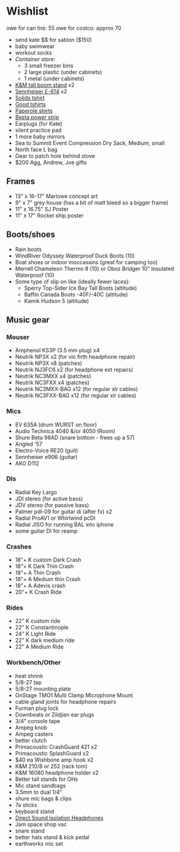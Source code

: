 # Wishlist

owe for can tire: 55
owe for costco: approx 70

- send kate $$ for sablon ($150)
- baby swimwear
- workout socks
- *Container store:*
  - 3 small freezer bins
  - 2 large plastic (under cabinets)
  - 1 metal (under cabinets)
- [K&M tall boom stand](http://www.economik.com/km/21021-black/) x2
- [Sennheiser E-614](http://www.economik.com/sennheiser/e-614/) x2
- [Solids tshirt](https://solids.bandcamp.com/merch)
- [Good tshirts](https://us.kowtowclothing.com/)
- [Paperole shirts](https://www.paperole.com/)
- [Besta power strip](https://www.amazon.com/APC-11-Outlet-Protector-SurgeArrest-P11U2/dp/B017VXU6GG/)
- Earplugs (for Kate)
- silent practice pad
- 1 more baby mirrors
- Sea to Summit Event Compression Dry Sack, Medium, small
- North face L bag
- Gear to patch hole behind stove
- $200 Agg, Andrew, Joe gifts

## Frames

- 13" x 16-17" Marlowe concept art
- 9" x 7" grey house (has a bit of matt bleed so a bigger frame)
- 11" x 16.75" SJ Poster
- 11" x 17" Rocket ship poster

## Boots/shoes

- Rain boots
- WindRiver Odyssey Waterproof Duck Boots (10)
- Boat shoes or indoor moccassins (great for camping too)
- Merrell Chameleon Thermo 8 (10) or Oboz Bridger 10" Insulated Waterproof (10)
- Some type of slip on like (ideally fewer laces):
  - Sperry Top-Sider Ice Bay Tall Boots (altitude)
  - Baffin Canada Boots -40F/-40C (altitude)
  - Kamik Hudson 5 (altitude)

## Music gear

### Mouser

- Amphenol KS3P (3.5 mm plug) x4
- Neutrik NP3X x2 (for vic firth headphone repair)
- Neutrik NP3X x8 (patches)
- Neutrik NJ3FC6 x2 (for headphone ext repairs)
- Neutrik NC3MXX x4 (patches)
- Neutrik NC3FXX x4 (patches)
- Neutrik NC3MXX-BAG x12 (for regular xlr cables)
- Neutrik NC3FXX-BAG x12 (for regular xlr cables)

### Mics

- EV 635A (drum WURST on floor)
- Audio Technica 4040 &/or 4050 (Room)
- Shure Beta 98AD (snare bottom - frees up a 57)
- Angled '57
- Electro-Voice RE20 (guit)
- Sennheiser e906 (guitar)
- AKG D112

### DIs

- Radial Key Largo
- JDI stereo (for active bass)
- JDV stereo (for passive bass)
- Palmer pdi-09 for guitar di (after fx) x2
- Radial ProAV1 or Whirlwind pcDI
- Radial JISO for running BAL into iphone
- some guitar DI for reamp

### Crashes

- 18"+ K custom Dark Crash
- 18"+ K Dark Thin Crash
- 18"+ A Thin Crash
- 18"+ A Medium thin Crash
- 18"+ A Adevis crash
- 20"+ K Crash Ride

### Rides

- 22" K custom ride
- 22" K Constantinople
- 24" K Light Ride
- 22" K dark medium ride
- 22" A Medium Ride

### Workbench/Other

- heat shrink
- 5/8-27 tap
- 5/8-27 mounting plate
- OnStage TMO1 Multi Clamp Microphone Mount
- cable gland joints for headphone repairs
- Furman plug lock
- Downbeats or Zildjian ear plugs
- 3/4" console tape
- Ampeg knob
- Ampeg casters
- better clutch
- Primacoustic CrashGuard 421 x2
- Primacoustic SplashGuard x2
- $40 ea Wishbone amp hook x2
- K&M 210/8 or 252 (rack tom)
- K&M 16080 headphone holder x2
- Better tall stands for OHs
- Mic stand sandbags
- 3.5mm to dual 1/4"
- shure mic bags & clips
- 7a sticks
- keyboard stand
- [Direct Sound Isolation Headphones](https://www.extremeheadphones.com/product-page/ex29-plus)
- Jam space shop vac
- snare stand
- better hats stand & kick pedal
- earthworks mic set
